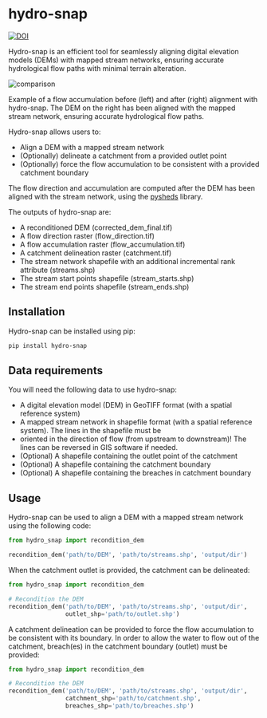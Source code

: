 # hydro-snap

[![DOI](https://zenodo.org/badge/DOI/10.5281/zenodo.13350525.svg)](https://doi.org/10.5281/zenodo.13350525)


Hydro-snap is an efficient tool for seamlessly aligning digital elevation models (DEMs) 
with mapped stream networks, ensuring accurate hydrological flow paths with minimal 
terrain alteration.

![comparison](https://github.com/user-attachments/assets/f8c3a3c3-2aa4-45f2-b9b5-d322370118dc)

Example of a flow accumulation before (left) and after (right) alignment with hydro-snap. 
The DEM on the right has been aligned with the mapped stream network, ensuring accurate 
hydrological flow paths.

Hydro-snap allows users to:
- Align a DEM with a mapped stream network
- (Optionally) delineate a catchment from a provided outlet point
- (Optionally) force the flow accumulation to be consistent with a provided catchment boundary

The flow direction and accumulation are computed after the DEM has been aligned 
with the stream network, using the [pysheds](https://github.com/mdbartos/pysheds) library.

The outputs of hydro-snap are:
- A reconditioned DEM (corrected_dem_final.tif)
- A flow direction raster (flow_direction.tif)
- A flow accumulation raster (flow_accumulation.tif)
- A catchment delineation raster (catchment.tif)
- The stream network shapefile with an additional incremental rank attribute (streams.shp)
- The stream start points shapefile (stream_starts.shp)
- The stream end points shapefile (stream_ends.shp)


## Installation
Hydro-snap can be installed using pip:
```bash
pip install hydro-snap
```

## Data requirements
You will need the following data to use hydro-snap:
- A digital elevation model (DEM) in GeoTIFF format (with a spatial reference system)
- A mapped stream network in shapefile format (with a spatial reference system). The lines in the shapefile must be 
- oriented in the direction of flow (from upstream to downstream)! The lines can be reversed in GIS software if needed.
- (Optional) A shapefile containing the outlet point of the catchment
- (Optional) A shapefile containing the catchment boundary
- (Optional) A shapefile containing the breaches in catchment boundary

## Usage
Hydro-snap can be used to align a DEM with a mapped stream network using the following code:

```python
from hydro_snap import recondition_dem

recondition_dem('path/to/DEM', 'path/to/streams.shp', 'output/dir')
```

When the catchment outlet is provided, the catchment can be delineated:

```python
from hydro_snap import recondition_dem

# Recondition the DEM
recondition_dem('path/to/DEM', 'path/to/streams.shp', 'output/dir', 
                outlet_shp='path/to/outlet.shp')
```

A catchment delineation can be provided to force the flow accumulation to be consistent 
with its boundary. In order to allow the water to flow out of the catchment, breach(es)
in the catchment boundary (outlet) must be provided:

```python
from hydro_snap import recondition_dem

# Recondition the DEM
recondition_dem('path/to/DEM', 'path/to/streams.shp', 'output/dir', 
                catchment_shp='path/to/catchment.shp',
                breaches_shp='path/to/breaches.shp')
```